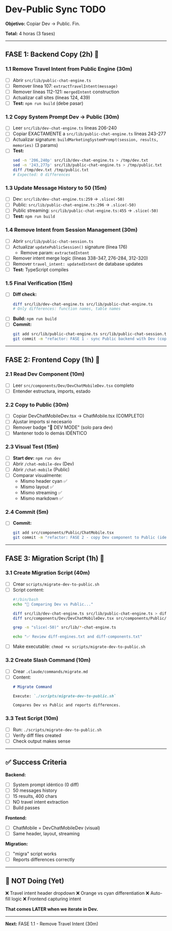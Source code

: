 # Dev-Public Sync TODO

**Objetivo:** Copiar Dev → Public. Fin.

**Total:** 4 horas (3 fases)

---

## FASE 1: Backend Copy (2h) 🤖

### 1.1 Remove Travel Intent from Public Engine (30m)

- [ ] Abrir `src/lib/public-chat-engine.ts`
- [ ] Remover línea 107: `extractTravelIntent(message)`
- [ ] Remover líneas 112-121: `mergedIntent` construction
- [ ] Actualizar call sites (líneas 124, 439)
- [ ] **Test:** `npm run build` (debe pasar)

### 1.2 Copy System Prompt Dev → Public (30m)

- [ ] Leer `src/lib/dev-chat-engine.ts` líneas 206-240
- [ ] Copiar EXACTAMENTE a `src/lib/public-chat-engine.ts` líneas 243-277
- [ ] Actualizar signature: `buildMarketingSystemPrompt(session, results, memories)` (3 params)
- [ ] **Test:**
  ```bash
  sed -n '206,240p' src/lib/dev-chat-engine.ts > /tmp/dev.txt
  sed -n '243,277p' src/lib/public-chat-engine.ts > /tmp/public.txt
  diff /tmp/dev.txt /tmp/public.txt
  # Expected: 0 differences
  ```

### 1.3 Update Message History to 50 (15m)

- [ ] Dev: `src/lib/dev-chat-engine.ts:259` → `.slice(-50)`
- [ ] Public: `src/lib/public-chat-engine.ts:296` → `.slice(-50)`
- [ ] Public streaming: `src/lib/public-chat-engine.ts:455` → `.slice(-50)`
- [ ] **Test:** `npm run build`

### 1.4 Remove Intent from Session Management (30m)

- [ ] Abrir `src/lib/public-chat-session.ts`
- [ ] Actualizar `updatePublicSession()` signature (línea 176)
  - Remove param: `extractedIntent`
- [ ] Remover intent merge logic (líneas 338-347, 276-284, 312-320)
- [ ] Remover `travel_intent: updatedIntent` de database updates
- [ ] **Test:** TypeScript compiles

### 1.5 Final Verification (15m)

- [ ] **Diff check:**
  ```bash
  diff src/lib/dev-chat-engine.ts src/lib/public-chat-engine.ts
  # Only differences: function names, table names
  ```
- [ ] **Build:** `npm run build`
- [ ] **Commit:**
  ```bash
  git add src/lib/public-chat-engine.ts src/lib/public-chat-session.ts
  git commit -m "refactor: FASE 1 - sync Public backend with Dev (copy system prompt, 50 msgs)"
  ```

---

## FASE 2: Frontend Copy (1h) 🎨

### 2.1 Read Dev Component (10m)

- [ ] Leer `src/components/Dev/DevChatMobileDev.tsx` completo
- [ ] Entender estructura, imports, estado

### 2.2 Copy to Public (30m)

- [ ] Copiar DevChatMobileDev.tsx → ChatMobile.tsx (COMPLETO)
- [ ] Ajustar imports si necesario
- [ ] Remover badge "🚧 DEV MODE" (solo para dev)
- [ ] Mantener todo lo demás IDÉNTICO

### 2.3 Visual Test (15m)

- [ ] **Start dev:** `npm run dev`
- [ ] Abrir `/chat-mobile-dev` (Dev)
- [ ] Abrir `/chat-mobile` (Public)
- [ ] Comparar visualmente:
  - Mismo header cyan ✅
  - Mismo layout ✅
  - Mismo streaming ✅
  - Mismo markdown ✅

### 2.4 Commit (5m)

- [ ] **Commit:**
  ```bash
  git add src/components/Public/ChatMobile.tsx
  git commit -m "refactor: FASE 2 - copy Dev component to Public (identical UI)"
  ```

---

## FASE 3: Migration Script (1h) 🤖

### 3.1 Create Migration Script (40m)

- [ ] Crear `scripts/migrate-dev-to-public.sh`
- [ ] Script content:
  ```bash
  #!/bin/bash
  echo "🔄 Comparing Dev vs Public..."

  diff src/lib/dev-chat-engine.ts src/lib/public-chat-engine.ts > diff-engines.txt
  diff src/components/Dev/DevChatMobileDev.tsx src/components/Public/ChatMobile.tsx > diff-components.txt

  grep -n "slice(-50)" src/lib/*-chat-engine.ts

  echo "✅ Review diff-engines.txt and diff-components.txt"
  ```
- [ ] Make executable: `chmod +x scripts/migrate-dev-to-public.sh`

### 3.2 Create Slash Command (10m)

- [ ] Crear `.claude/commands/migrate.md`
- [ ] Content:
  ```markdown
  # Migrate Command

  Execute: `./scripts/migrate-dev-to-public.sh`

  Compares Dev vs Public and reports differences.
  ```

### 3.3 Test Script (10m)

- [ ] Run: `./scripts/migrate-dev-to-public.sh`
- [ ] Verify diff files created
- [ ] Check output makes sense

---

## ✅ Success Criteria

**Backend:**
- [ ] System prompt idéntico (0 diff)
- [ ] 50 messages history
- [ ] 15 results, 400 chars
- [ ] NO travel intent extraction
- [ ] Build passes

**Frontend:**
- [ ] ChatMobile = DevChatMobileDev (visual)
- [ ] Same header, layout, streaming

**Migration:**
- [ ] "migra" script works
- [ ] Reports differences correctly

---

## 🚫 NOT Doing (Yet)

❌ Travel intent header dropdown
❌ Orange vs cyan differentiation
❌ Auto-fill logic
❌ Frontend capturing intent

**That comes LATER when we iterate in Dev.**

---

**Next:** FASE 1.1 - Remove Travel Intent (30m)

